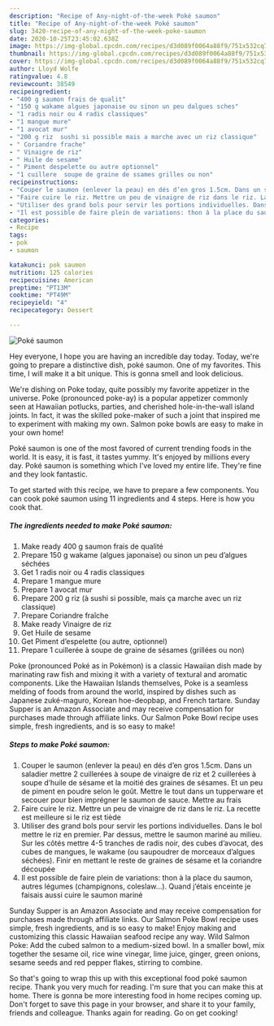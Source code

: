 ```yaml
---
description: "Recipe of Any-night-of-the-week Poké saumon"
title: "Recipe of Any-night-of-the-week Poké saumon"
slug: 3420-recipe-of-any-night-of-the-week-poke-saumon
date: 2020-10-25T23:45:02.638Z
image: https://img-global.cpcdn.com/recipes/d3d089f0064a88f9/751x532cq70/poke-saumon-photo-principale-de-la-recette.jpg
thumbnail: https://img-global.cpcdn.com/recipes/d3d089f0064a88f9/751x532cq70/poke-saumon-photo-principale-de-la-recette.jpg
cover: https://img-global.cpcdn.com/recipes/d3d089f0064a88f9/751x532cq70/poke-saumon-photo-principale-de-la-recette.jpg
author: Lloyd Wolfe
ratingvalue: 4.8
reviewcount: 38549
recipeingredient:
- "400 g saumon frais de qualit"
- "150 g wakame algues japonaise ou sinon un peu dalgues sches"
- "1 radis noir ou 4 radis classiques"
- "1 mangue mure"
- "1 avocat mur"
- "200 g riz  sushi si possible mais a marche avec un riz classique"
- " Coriandre frache"
- " Vinaigre de riz"
- " Huile de sesame"
- " Piment despelette ou autre optionnel"
- "1 cuillere  soupe de graine de ssames grilles ou non"
recipeinstructions:
- "Couper le saumon (enlever la peau) en dés d’en gros 1.5cm. Dans un saladier mettre 2 cuillerées à soupe de vinaigre de riz et 2 cuillerées à soupe d’huile de sésame et la moitié des graines de sésames. Et un peu de piment en poudre selon le goût. Mettre le tout dans un tupperware et secouer pour bien imprégner le saumon de sauce. Mettre au frais"
- "Faire cuire le riz. Mettre un peu de vinaigre de riz dans le riz. La recette est meilleure si le riz est tiède"
- "Utiliser des grand bols pour servir les portions individuelles. Dans le bol mettre le riz en premier. Par dessus, mettre le saumon mariné au milieu. Sur les côtés mettre 4-5 tranches de radis noir, des cubes d’avocat, des cubes de mangues, le wakame (ou saupoudrer de morceaux d’algues séchées). Finir en mettant le reste de graines de sésame et la coriandre découpée"
- "Il est possible de faire plein de variations: thon à la place du saumon, autres légumes (champignons, coleslaw...). Quand j’étais enceinte je faisais aussi cuire le saumon mariné"
categories:
- Recipe
tags:
- pok
- saumon

katakunci: pok saumon 
nutrition: 125 calories
recipecuisine: American
preptime: "PT13M"
cooktime: "PT49M"
recipeyield: "4"
recipecategory: Dessert

---
```



![Poké saumon](https://img-global.cpcdn.com/recipes/d3d089f0064a88f9/751x532cq70/poke-saumon-photo-principale-de-la-recette.jpg)

Hey everyone, I hope you are having an incredible day today. Today, we're going to prepare a distinctive dish, poké saumon. One of my favorites. This time, I will make it a bit unique. This is gonna smell and look delicious.

We&#39;re dishing on Poke today, quite possibly my favorite appetizer in the universe. Poke (pronounced poke-ay) is a popular appetizer commonly seen at Hawaiian potlucks, parties, and cherished hole-in-the-wall island joints. In fact, it was the skilled poke-maker of such a joint that inspired me to experiment with making my own. Salmon poke bowls are easy to make in your own home!

Poké saumon is one of the most favored of current trending foods in the world. It is easy, it is fast, it tastes yummy. It's enjoyed by millions every day. Poké saumon is something which I've loved my entire life. They're fine and they look fantastic.


To get started with this recipe, we have to prepare a few components. You can cook poké saumon using 11 ingredients and 4 steps. Here is how you cook that.

<!--inarticleads1-->

##### The ingredients needed to make Poké saumon:

1. Make ready 400 g saumon frais de qualité
1. Prepare 150 g wakame (algues japonaise) ou sinon un peu d’algues séchées
1. Get 1 radis noir ou 4 radis classiques
1. Prepare 1 mangue mure
1. Prepare 1 avocat mur
1. Prepare 200 g riz (à sushi si possible, mais ça marche avec un riz classique)
1. Prepare  Coriandre fraîche
1. Make ready  Vinaigre de riz
1. Get  Huile de sesame
1. Get  Piment d’espelette (ou autre, optionnel)
1. Prepare 1 cuillerée à soupe de graine de sésames (grillées ou non)


Poke (pronounced Poké as in Pokémon) is a classic Hawaiian dish made by marinating raw fish and mixing it with a variety of textural and aromatic components. Like the Hawaiian Islands themselves, Poke is a seamless melding of foods from around the world, inspired by dishes such as Japanese zuké-maguro, Korean hoe-deopbap, and French tartare. Sunday Supper is an Amazon Associate and may receive compensation for purchases made through affiliate links. Our Salmon Poke Bowl recipe uses simple, fresh ingredients, and is so easy to make! 

<!--inarticleads2-->

##### Steps to make Poké saumon:

1. Couper le saumon (enlever la peau) en dés d’en gros 1.5cm. Dans un saladier mettre 2 cuillerées à soupe de vinaigre de riz et 2 cuillerées à soupe d’huile de sésame et la moitié des graines de sésames. Et un peu de piment en poudre selon le goût. Mettre le tout dans un tupperware et secouer pour bien imprégner le saumon de sauce. Mettre au frais
1. Faire cuire le riz. Mettre un peu de vinaigre de riz dans le riz. La recette est meilleure si le riz est tiède
1. Utiliser des grand bols pour servir les portions individuelles. Dans le bol mettre le riz en premier. Par dessus, mettre le saumon mariné au milieu. Sur les côtés mettre 4-5 tranches de radis noir, des cubes d’avocat, des cubes de mangues, le wakame (ou saupoudrer de morceaux d’algues séchées). Finir en mettant le reste de graines de sésame et la coriandre découpée
1. Il est possible de faire plein de variations: thon à la place du saumon, autres légumes (champignons, coleslaw...). Quand j’étais enceinte je faisais aussi cuire le saumon mariné


Sunday Supper is an Amazon Associate and may receive compensation for purchases made through affiliate links. Our Salmon Poke Bowl recipe uses simple, fresh ingredients, and is so easy to make! Enjoy making and customizing this classic Hawaiian seafood recipe any way. Wild Salmon Poke: Add the cubed salmon to a medium-sized bowl. In a smaller bowl, mix together the sesame oil, rice wine vinegar, lime juice, ginger, green onions, sesame seeds and red pepper flakes, stirring to combine. 

So that's going to wrap this up with this exceptional food poké saumon recipe. Thank you very much for reading. I'm sure that you can make this at home. There is gonna be more interesting food in home recipes coming up. Don't forget to save this page in your browser, and share it to your family, friends and colleague. Thanks again for reading. Go on get cooking!
